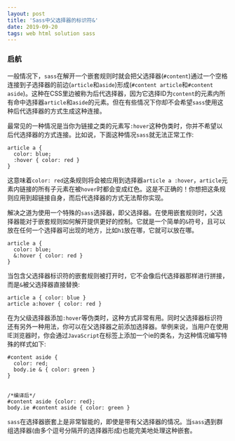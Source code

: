 ```yaml
---
layout: post
title: 'Sass中父选择器的标识符&'
date: 2019-09-20 
tags: web html solution sass
---
```


### 启航

<div class="content-intro view-box "><p></p><p> 一般情况下，<code>sass</code>在解开一个嵌套规则时就会把父选择器(<code>#content</code>)通过一个空格连接到子选择器的前边(<code>article</code>和<code>aside</code>)形成(<code>#content article</code>和<code>#content aside</code>)。这种在CSS里边被称为后代选择器，因为它选择ID为<code>content</code>的元素内所有命中选择器<code>article</code>和<code>aside</code>的元素。但在有些情况下你却不会希望<code>sass</code>使用这种后代选择器的方式生成这种连接。</p><p>最常见的一种情况是当你为链接之类的元素写<code>:hover</code>这种伪类时，你并不希望以后代选择器的方式连接。比如说，下面这种情况<code>sass</code>就无法正常工作:</p><pre><a class="code-copy right0" title="复制到剪切板"><i class="icon-copy"></i></a><code class="hljs ruby"><span>article</span> <span>a</span> {
  <span><span class="hljs-symbol"><span class="hljs-symbol">color</span></span></span><span><span class="hljs-symbol"><span class="hljs-symbol">:</span></span> blue;</span>
  <span><span class="hljs-symbol"><span class="hljs-symbol">:hover</span></span></span> { <span><span class="hljs-symbol"><span class="hljs-symbol">color</span></span></span><span><span class="hljs-symbol"><span class="hljs-symbol">:</span></span> red }
}</span></code></pre><p>这意味着<code>color: red</code>这条规则将会被应用到选择器<code>article a :hover</code>，<code>article</code>元素内链接的所有子元素在被<code>hover</code>时都会变成红色。这是不正确的！你想把这条规则应用到超链接自身，而后代选择器的方式无法帮你实现。</p><p>解决之道为使用一个特殊的<code>sass</code>选择器，即父选择器。在使用嵌套规则时，父选择器能对于嵌套规则如何解开提供更好的控制。它就是一个简单的<code>&amp;</code>符号，且可以放在任何一个选择器可出现的地方，比如<code>h1</code>放在哪，它就可以放在哪。</p><pre><a class="code-copy right0" title="复制到剪切板"><i class="icon-copy"></i></a><code class="hljs ruby"><span>article</span> <span>a</span> {
  <span><span class="hljs-symbol"><span class="hljs-symbol">color</span></span></span><span><span class="hljs-symbol"><span class="hljs-symbol">:</span></span> blue;</span>
  &amp;<span><span class="hljs-symbol"><span class="hljs-symbol">:hover</span></span></span> { <span><span class="hljs-symbol"><span class="hljs-symbol">color</span></span></span><span><span class="hljs-symbol"><span class="hljs-symbol">:</span></span> red }
}</span></code></pre><p>当包含父选择器标识符的嵌套规则被打开时，它不会像后代选择器那样进行拼接，而是<code>&amp;</code>被父选择器直接替换:</p><pre><a class="code-copy right0" title="复制到剪切板"><i class="icon-copy"></i></a><code class="hljs css"><span><span class="hljs-selector-tag"><span class="hljs-selector-tag">article</span></span></span> <span><span class="hljs-selector-tag"><span class="hljs-selector-tag">a</span></span></span> <span>{ <span><span><span class="hljs-attribute"><span class="hljs-attribute">color</span></span></span>:<span> blue </span></span></span>}
<span><span class="hljs-selector-tag"><span class="hljs-selector-tag">article</span></span></span> <span><span class="hljs-selector-tag"><span class="hljs-selector-tag">a</span></span></span><span><span class="hljs-selector-pseudo"><span class="hljs-selector-pseudo">:hover</span></span></span> <span>{ <span><span><span class="hljs-attribute"><span class="hljs-attribute">color</span></span></span>:<span> red </span></span></span>}</code></pre><p>在为父级选择器添加<code>:hover</code>等伪类时，这种方式非常有用。同时父选择器标识符还有另外一种用法，你可以在父选择器之前添加选择器。举例来说，当用户在使用IE浏览器时，你会通过<code>JavaScript</code>在<code></code>标签上添加一个ie的类名，为这种情况编写特殊的样式如下:</p><pre><a class="code-copy right0" title="复制到剪切板"><i class="icon-copy"></i></a><code class="hljs markdown"><span><span class="hljs-section"><span class="hljs-section">#content</span></span></span><span class="hljs-section"><span class="hljs-section"> </span></span><span><span class="hljs-section"><span class="hljs-section">aside</span></span></span><span class="hljs-section"><span class="hljs-section"> {</span></span>
  <span>color</span><span>: red;</span>
  <span>body</span><span>.ie</span> &amp; { <span>color</span><span>: green }
}
</span></code></pre><pre><a class="code-copy right0" title="复制到剪切板"><i class="icon-copy"></i></a><code class="hljs css">
<span><span class="hljs-comment"><span class="hljs-comment">/*编译后*/</span></span></span>
<span><span class="hljs-selector-id"><span class="hljs-selector-id">#content</span></span></span> <span><span class="hljs-selector-tag"><span class="hljs-selector-tag">aside</span></span></span> <span>{<span><span><span class="hljs-attribute"><span class="hljs-attribute">color</span></span></span>:<span> red</span></span></span>};
<span><span class="hljs-selector-tag"><span class="hljs-selector-tag">body</span></span></span><span><span class="hljs-selector-class"><span class="hljs-selector-class">.ie</span></span></span> <span><span class="hljs-selector-id"><span class="hljs-selector-id">#content</span></span></span> <span><span class="hljs-selector-tag"><span class="hljs-selector-tag">aside</span></span></span> <span>{ <span><span><span class="hljs-attribute"><span class="hljs-attribute">color</span></span></span>:<span> green </span></span></span>}</code></pre><p><code>sass</code>在选择器嵌套上是非常智能的，即使是带有父选择器的情况。当<code>sass</code>遇到群组选择器(由多个逗号分隔开的选择器形成)也能完美地处理这种嵌套。</p><br></div>